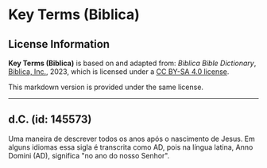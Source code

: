 # Key Terms (Biblica)

## License Information

**Key Terms (Biblica)** is based on and adapted from: _Biblica Bible Dictionary_, [Biblica, Inc.](https://www.biblica.com/), 2023, which is licensed under a [CC BY-SA 4.0 license](https://creativecommons.org/licenses/by-sa/4.0/legalcode.en).

This markdown version is provided under the same license.



--------------------------------

## d.C. (id: 145573)

Uma maneira de descrever todos os anos após o nascimento de Jesus. Em alguns idiomas essa sigla é transcrita como AD, pois na língua latina, Anno Domini (AD), significa "no ano do nosso Senhor".


